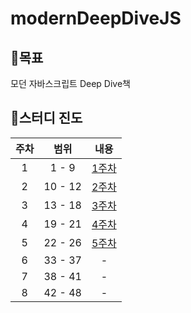# modernDeepDiveJS

## 🏁목표

모던 자바스크립트 Deep Dive책

## 🔔스터디 진도

| 주차 |  범위   |                                  내용                                  |
| :--: | :-----: | :--------------------------------------------------------------------: |
|  1   |  1 - 9  | [1주차](https://github.com/yurim-hgr/modernDeepDiveJS/tree/main/1week) |
|  2   | 10 - 12 | [2주차](https://github.com/yurim-hgr/modernDeepDiveJS/tree/main/2week) |
|  3   | 13 - 18 | [3주차](https://github.com/yurim-hgr/modernDeepDiveJS/tree/main/3week) |
|  4   | 19 - 21 | [4주차](https://github.com/yurim-hgr/modernDeepDiveJS/tree/main/4week) |
|  5   | 22 - 26 | [5주차](https://github.com/yurim-hgr/modernDeepDiveJS/tree/main/5week) |
|  6   | 33 - 37 |                                   -                                    |
|  7   | 38 - 41 |                                   -                                    |
|  8   | 42 - 48 |                                   -                                    |

